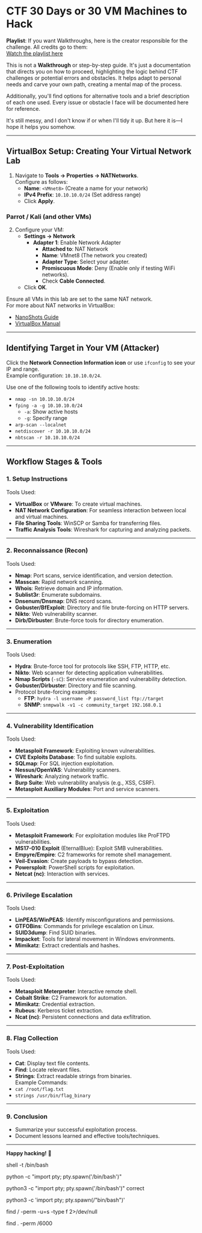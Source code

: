 

# CTF 30 Days or 30 VM Machines to Hack
**Playlist**: If you want Walkthroughs, here is the creator responsible for the challenge. All credits go to them:  
[Watch the playlist here](https://www.youtube.com/watch?v=xnCS8fYfrjs&list=PLHBDBcFA_l_WBcUJWf8cp5BaPsUkquRQU)

This is not a **Walkthrough** or step-by-step guide. It's just a documentation that directs you on how to proceed, highlighting the logic behind CTF challenges or potential errors and obstacles. It helps adapt to personal needs and carve your own path, creating a mental map of the process.  

Additionally, you'll find options for alternative tools and a brief description of each one used. Every issue or obstacle I face will be documented here for reference.  

It's still messy, and I don't know if or when I'll tidy it up. But here it is—I hope it helps you somehow.

---

## VirtualBox Setup: Creating Your Virtual Network Lab
1. Navigate to **Tools → Properties → NATNetworks**.  
   Configure as follows:
   - **Name**: `<VMnet8>` (Create a name for your network)
   - **IPv4 Prefix**: `10.10.10.0/24` (Set address range)
   - Click **Apply**.

### Parrot / Kali (and other VMs)
2. Configure your VM:
   - **Settings → Network**  
     - **Adapter 1**: Enable Network Adapter  
       - **Attached to**: NAT Network  
       - **Name**: VMnet8 (The network you created)  
       - **Adapter Type**: Select your adapter.  
       - **Promiscuous Mode**: Deny (Enable only if testing WiFi networks).  
       - Check **Cable Connected**.  
   - Click **OK**.

Ensure all VMs in this lab are set to the same NAT network.  
For more about NAT networks in VirtualBox:  
- [NanoShots Guide](https://www.nanoshots.com.br/2015/08/virtualbox-configurando-o-acesso-ssh.html)  
- [VirtualBox Manual](https://www.virtualbox.org/manual/ch06.html)  

---

## Identifying Target in Your VM (Attacker)
Click the **Network Connection Information icon** or use `ifconfig` to see your IP and range.  
Example configuration: `10.10.10.0/24`.  

Use one of the following tools to identify active hosts:  
- `nmap -sn 10.10.10.0/24`  
- `fping -a -g 10.10.10.0/24`  
  - `-a`: Show active hosts  
  - `-g`: Specify range  
- `arp-scan --localnet`  
- `netdiscover -r 10.10.10.0/24`  
- `nbtscan -r 10.10.10.0/24`  

---

## Workflow Stages & Tools

### 1. Setup Instructions
Tools Used:
- **VirtualBox** or **VMware**: To create virtual machines.  
- **NAT Network Configuration**: For seamless interaction between local and virtual machines.  
- **File Sharing Tools**: WinSCP or Samba for transferring files.  
- **Traffic Analysis Tools**: Wireshark for capturing and analyzing packets.  

---

### 2. Reconnaissance (Recon)
Tools Used:
- **Nmap**: Port scans, service identification, and version detection.  
- **Masscan**: Rapid network scanning.  
- **Whois**: Retrieve domain and IP information.  
- **Sublist3r**: Enumerate subdomains.  
- **Dnsenum/Dnsmap**: DNS record scans.  
- **Gobuster/BfExploit**: Directory and file brute-forcing on HTTP servers.  
- **Nikto**: Web vulnerability scanner.  
- **Dirb/Dirbuster**: Brute-force tools for directory enumeration.  

---

### 3. Enumeration
Tools Used:
- **Hydra**: Brute-force tool for protocols like SSH, FTP, HTTP, etc.  
- **Nikto**: Web scanner for detecting application vulnerabilities.  
- **Nmap Scripts** (`-sC`): Service enumeration and vulnerability detection.  
- **Gobuster/Dirbuster**: Directory and file scanning.  
- Protocol brute-forcing examples:  
  - **FTP**: `hydra -l username -P password_list ftp://target`  
  - **SNMP**: `snmpwalk -v1 -c community_target 192.168.0.1`  

---

### 4. Vulnerability Identification
Tools Used:
- **Metasploit Framework**: Exploiting known vulnerabilities.  
- **CVE Exploits Database**: To find suitable exploits.  
- **SQLmap**: For SQL injection exploitation.  
- **Nessus/OpenVAS**: Vulnerability scanners.  
- **Wireshark**: Analyzing network traffic.  
- **Burp Suite**: Web vulnerability analysis (e.g., XSS, CSRF).  
- **Metasploit Auxiliary Modules**: Port and service scanners.  

---

### 5. Exploitation
Tools Used:
- **Metasploit Framework**: For exploitation modules like ProFTPD vulnerabilities.  
- **MS17-010 Exploit** (EternalBlue): Exploit SMB vulnerabilities.  
- **Empyre/Empire**: C2 frameworks for remote shell management.  
- **Veil-Evasion**: Create payloads to bypass detection.  
- **Powersploit**: PowerShell scripts for exploitation.  
- **Netcat (nc)**: Interaction with services.  

---

### 6. Privilege Escalation
Tools Used:
- **LinPEAS/WinPEAS**: Identify misconfigurations and permissions.  
- **GTFOBins**: Commands for privilege escalation on Linux.  
- **SUID3dump**: Find SUID binaries.  
- **Impacket**: Tools for lateral movement in Windows environments.  
- **Mimikatz**: Extract credentials and hashes.  

---

### 7. Post-Exploitation
Tools Used:
- **Metasploit Meterpreter**: Interactive remote shell.  
- **Cobalt Strike**: C2 Framework for automation.  
- **Mimikatz**: Credential extraction.  
- **Rubeus**: Kerberos ticket extraction.  
- **Ncat (nc)**: Persistent connections and data exfiltration.  

---

### 8. Flag Collection
Tools Used:
- **Cat**: Display text file contents.  
- **Find**: Locate relevant files.  
- **Strings**: Extract readable strings from binaries.  
Example Commands:  
- `cat /root/flag.txt`  
- `strings /usr/bin/flag_binary`  

---

### 9. Conclusion
- Summarize your successful exploitation process.  
- Document lessons learned and effective tools/techniques.  

---  
**Happy hacking!** 🎯  

shell -t /bin/bash

python -c "import pty; pty.spawn('/bin/bash')"  

python3 -c "import pty; pty.spawn('/bin/bash')"  correct

python3 -c 'import pty; pty.spawn(/"bin/bash")'

find / -perm -u=s -type f 2>/dev/null

find . -perm /6000

                                                              







   
